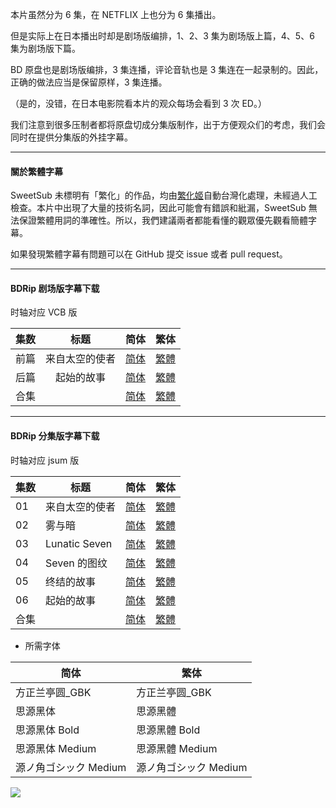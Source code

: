 



本片虽然分为 6 集，在 NETFLIX 上也分为 6 集播出。

但是实际上在日本播出时却是剧场版编排，1、2、3 集为剧场版上篇，4、5、6 集为剧场版下篇。

BD 原盘也是剧场版编排，3 集连播，评论音轨也是 3 集连在一起录制的。因此，正确的做法应当是保留原样，3 集连播。

（是的，没错，在日本电影院看本片的观众每场会看到 3 次 ED。）

我们注意到很多压制者都将原盘切成分集版制作，出于方便观众们的考虑，我们会同时在提供分集版的外挂字幕。

---

#### 關於繁體字幕

SweetSub 未標明有「繁化」的作品，均由[繁化姬](https://zhconvert.org/)自動台灣化處理，未經過人工檢查。本片中出現了大量的技術名詞，因此可能會有錯誤和紕漏，SweetSub 無法保證繁體用詞的準確性。所以，我們建議兩者都能看懂的觀眾優先觀看簡體字幕。

如果發現繁體字幕有問題可以在 GitHub 提交 issue 或者 pull request。

---

#### BDRip 剧场版字幕下载
时轴对应 VCB 版

| 集数 | 标题 | 简体 | 繁体 |
| :-: | :-: | :-: | :-: |
| 前篇 | 来自太空的使者 | [简体](https://raw.githubusercontent.com/SweetSub/SweetSub-source/master/The%20Orbital%20Children/%5BSweetSub%5D%20The%20Orbital%20Children%20-%20Movie%2001.chs.ass) | [繁體](https://raw.githubusercontent.com/SweetSub/SweetSub-source/master/The%20Orbital%20Children/%5BSweetSub%5D%20The%20Orbital%20Children%20-%20Movie%2001.cht.ass) |
| 后篇 | 起始的故事 | [简体](https://raw.githubusercontent.com/SweetSub/SweetSub-source/master/The%20Orbital%20Children/%5BSweetSub%5D%20The%20Orbital%20Children%20-%20Movie%2002.chs.ass) | [繁體](https://raw.githubusercontent.com/SweetSub/SweetSub-source/master/The%20Orbital%20Children/%5BSweetSub%5D%20The%20Orbital%20Children%20-%20Movie%2002.cht.ass) |
| 合集 |   | [简体](https://raw.githubusercontent.com/SweetSub/SweetSub-source/master/The%20Orbital%20Children/%5BSweetSub%5D%20The%20Orbital%20Children%20-%20BDRip%20%5BMovie%2001-02%5D.chs.zip) | [繁體](https://raw.githubusercontent.com/SweetSub/SweetSub-source/master/The%20Orbital%20Children/%5BSweetSub%5D%20The%20Orbital%20Children%20-%20BDRip%20%5BMovie%2001-02%5D.cht.zip) |

---

#### BDRip 分集版字幕下载

时轴对应 jsum 版

| 集数 | 标题 | 简体 | 繁体 |
| - | - | - | - |
| 01 | 来自太空的使者 | [简体](https://raw.githubusercontent.com/SweetSub/SweetSub-source/master/The%20Orbital%20Children/BDRip%20(Series%20ver.)/%5BSweetSub%5D%20The%20Orbital%20Children%20-%2001.chs.ass) | [繁體](https://raw.githubusercontent.com/SweetSub/SweetSub-source/master/The%20Orbital%20Children/BDRip%20(Series%20ver.)/%5BSweetSub%5D%20The%20Orbital%20Children%20-%2001.cht.ass) |
| 02 | 雾与暗 | [简体](https://raw.githubusercontent.com/SweetSub/SweetSub-source/master/The%20Orbital%20Children/BDRip%20(Series%20ver.)/%5BSweetSub%5D%20The%20Orbital%20Children%20-%2002.chs.ass) | [繁體](https://raw.githubusercontent.com/SweetSub/SweetSub-source/master/The%20Orbital%20Children/BDRip%20(Series%20ver.)/%5BSweetSub%5D%20The%20Orbital%20Children%20-%2002.cht.ass) |
| 03 | Lunatic Seven | [简体](https://raw.githubusercontent.com/SweetSub/SweetSub-source/master/The%20Orbital%20Children/BDRip%20(Series%20ver.)/%5BSweetSub%5D%20The%20Orbital%20Children%20-%2003.chs.ass) | [繁體](https://raw.githubusercontent.com/SweetSub/SweetSub-source/master/The%20Orbital%20Children/BDRip%20(Series%20ver.)/%5BSweetSub%5D%20The%20Orbital%20Children%20-%2003.cht.ass) |
| 04 | Seven 的图纹 | [简体](https://raw.githubusercontent.com/SweetSub/SweetSub-source/master/The%20Orbital%20Children/BDRip%20(Series%20ver.)/%5BSweetSub%5D%20The%20Orbital%20Children%20-%2004.chs.ass) | [繁體](https://raw.githubusercontent.com/SweetSub/SweetSub-source/master/The%20Orbital%20Children/BDRip%20(Series%20ver.)/%5BSweetSub%5D%20The%20Orbital%20Children%20-%2004.cht.ass) |
| 05 | 终结的故事 | [简体](https://raw.githubusercontent.com/SweetSub/SweetSub-source/master/The%20Orbital%20Children/BDRip%20(Series%20ver.)/%5BSweetSub%5D%20The%20Orbital%20Children%20-%2005.chs.ass) | [繁體](https://raw.githubusercontent.com/SweetSub/SweetSub-source/master/The%20Orbital%20Children/BDRip%20(Series%20ver.)/%5BSweetSub%5D%20The%20Orbital%20Children%20-%2005.cht.ass) |
| 06 | 起始的故事 | [简体](https://raw.githubusercontent.com/SweetSub/SweetSub-source/master/The%20Orbital%20Children/BDRip%20(Series%20ver.)/%5BSweetSub%5D%20The%20Orbital%20Children%20-%2006.chs.ass) | [繁體](https://raw.githubusercontent.com/SweetSub/SweetSub-source/master/The%20Orbital%20Children/BDRip%20(Series%20ver.)/%5BSweetSub%5D%20The%20Orbital%20Children%20-%2006.cht.ass) |
| 合集 |   | [简体](https://raw.githubusercontent.com/SweetSub/SweetSub-source/master/The%20Orbital%20Children/BDRip%20(Series%20ver.)/%5BSweetSub%5D%20The%20Orbital%20Children%20-%20BDRip%20%5BEP%2001-06%5D.chs.zip) | [繁體](https://raw.githubusercontent.com/SweetSub/SweetSub-source/master/The%20Orbital%20Children/BDRip%20(Series%20ver.)/%5BSweetSub%5D%20The%20Orbital%20Children%20-%20BDRip%20%5BEP%2001-06%5D.cht.zip) |


* 所需字体

|简体   | 繁体|
| - | - |
| 方正兰亭圆_GBK | 方正兰亭圆_GBK |
| 思源黑体 | 思源黑體 |
| 思源黑体 Bold |思源黑體 Bold |
| 思源黑体 Medium |思源黑體 Medium |
| 源ノ角ゴシック Medium | 源ノ角ゴシック Medium |



![](https://p.sda1.dev/5/87290e9195852479a4034793abd4ecf4/ETBGv3.jpg)
